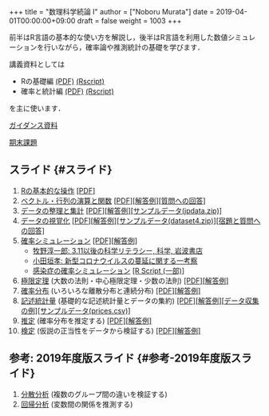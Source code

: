 +++
title = "数理科学続論 I"
author = ["Noboru Murata"]
date = 2019-04-01T00:00:00+09:00
draft = false
weight = 1003
+++

前半はR言語の基本的な使い方を解説し，後半はR言語を利用した数値シミュレーションを行いながら，確率論や推測統計の基礎を学びます．

講義資料としては

-   Rの基礎編 [(PDF)](https://noboru-murata.github.io/sda/docs/note1.pdf) [(Rscript)](https://noboru-murata.github.io/sda/docs/script1.zip)
-   確率と統計編 [(PDF)](https://noboru-murata.github.io/sda/docs/note2.pdf) [(Rscript)](https://noboru-murata.github.io/sda/docs/script2.zip)

を主に使います．

[ガイダンス資料](https://noboru-murata.github.io/sda/spring/slide00.html)

[期末課題](https://noboru-murata.github.io/sda/spring/pdfs/report.pdf)


## スライド {#スライド}

1.  [Rの基本的な操作](https://noboru-murata.github.io/sda/spring/slide01.html)
    [[PDF]​](https://noboru-murata.github.io/sda/spring/pdfs/R%E3%81%AE%E5%9F%BA%E6%9C%AC%E7%9A%84%E3%81%AA%E6%93%8D%E4%BD%9C.pdf)
2.  [ベクトル・行列の演算と関数](https://noboru-murata.github.io/sda/spring/slide02.html)
    [[PDF]​](https://noboru-murata.github.io/sda/spring/pdfs/%E3%83%99%E3%82%AF%E3%83%88%E3%83%AB%E3%83%BB%E8%A1%8C%E5%88%97%E3%81%AE%E6%BC%94%E7%AE%97%E3%81%A8%E9%96%A2%E6%95%B0.pdf)
    [[解答例]​](https://noboru-murata.github.io/sda/spring/code/slide02.R)
    [[質問への回答]​](https://noboru-murata.github.io/sda/spring/code/qa02.R)
3.  [データの整理と集計](https://noboru-murata.github.io/sda/spring/slide03.html)
    [[PDF]​](https://noboru-murata.github.io/sda/spring/pdfs/slide03.pdf)
    [[解答例]​](https://noboru-murata.github.io/sda/spring/code/slide03.R)
    [[サンプルデータ(jpdata.zip)]​](https://noboru-murata.github.io/sda/spring/data/jpdata.zip)
4.  [データの視覚化](https://noboru-murata.github.io/sda/spring/slide04.html)
    [[PDF]​](https://noboru-murata.github.io/sda/spring/pdfs/slide04.pdf)
    [[解答例]​](https://noboru-murata.github.io/sda/spring/code/slide04.R)
    [[サンプルデータ(dataset4.zip)]​](https://noboru-murata.github.io/sda/spring/data/dataset4.zip)
    [[宿題と質問への回答]​](https://noboru-murata.github.io/sda/spring/code/qa04.R)
5.  [確率シミュレーション](https://noboru-murata.github.io/sda/spring/slide05.html)
    [[PDF]​](https://noboru-murata.github.io/sda/spring/pdfs/slide05.pdf)
    [[解答例]​](https://noboru-murata.github.io/sda/spring/code/slide05.R)
    -   [牧野淳一郎: 3.11以後の科学リテラシー, 科学, 岩波書店](https://www.iwanami.co.jp/kagaku/Kagaku%5F202005%5FMakino%5Fpreprint.pdf)
    -   [小田垣孝: 新型コロナウイルスの蔓延に関する一考察](http://www001.upp.so-net.ne.jp/rise/images/%E6%96%B0%E5%9E%8B%E3%82%B3%E3%83%AD%E3%83%8A%E4%B8%80%E8%80%83%E5%AF%9F.pdf)
    -   [感染症の確率シミュレーション](https://noboru-murata.github.io/sda/spring/pdfs/epidemic.pdf) [[R Script (一部)]​](https://noboru-murata.github.io/sda/spring/code/epidemic.zip)
6.  [極限定理](https://noboru-murata.github.io/sda/spring/slide06.html) (大数の法則・中心極限定理・少数の法則)
    [[PDF]​](https://noboru-murata.github.io/sda/spring/pdfs/slide06.pdf)
    [[解答例]​](https://noboru-murata.github.io/sda/spring/code/slide06.R)
7.  [確率分布](https://noboru-murata.github.io/sda/spring/slide07.html) (いろいろな離散分布と連続分布)
    [[PDF]​](https://noboru-murata.github.io/sda/spring/pdfs/slide07.pdf)
    [[解答例]​](https://noboru-murata.github.io/sda/spring/code/slide07.R)
8.  [記述統計量](https://noboru-murata.github.io/sda/spring/slide08.html) (基礎的な記述統計量とデータの集約)
    [[PDF]​](https://noboru-murata.github.io/sda/spring/pdfs/slide08.pdf)
    [[解答例]​](https://noboru-murata.github.io/sda/spring/code/slide08.R)
    [[データ収集の例]​](https://noboru-murata.github.io/sda/spring/code/ex08.R)
    [[サンプルデータ(prices.csv)]​](https://noboru-murata.github.io/sda/spring/data/prices.csv)
9.  [推定](https://noboru-murata.github.io/sda/spring/slide09.html) (確率分布を推定する)
    [[PDF]​](https://noboru-murata.github.io/sda/spring/pdfs/slide09.pdf)
    [[解答例]​](https://noboru-murata.github.io/sda/spring/code/slide09.R)
10. [検定](https://noboru-murata.github.io/sda/spring/slide10.html) (仮説の正当性をデータから検証する)
    [[PDF]​](https://noboru-murata.github.io/sda/spring/pdfs/slide10.pdf)
    [[解答例]​](https://noboru-murata.github.io/sda/spring/code/slide10.R)


## 参考: 2019年度版スライド {#参考-2019年度版スライド}

1.  [分散分析](https://noboru-murata.github.io/sda/spring/slide11.html) (複数のグループ間の違いを検証する)
2.  [回帰分析](https://noboru-murata.github.io/sda/spring/slide12.html) (変数間の関係を推測する)